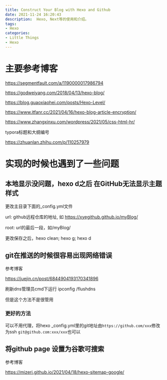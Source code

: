 ```yaml
---
title: Construct Your Blog with Hexo and Github
date: 2021-11-24 16:20:43
description:  Hexo, Next等的使用和介绍。
tags: 
- Hexo
categories:
- Little Things
- Hexo
---
```



# 主要参考博客

https://segmentfault.com/a/1190000017986794

https://godweiyang.com/2018/04/13/hexo-blog/

https://blog.guaoxiaohei.com/posts/Hexo-Level/

https://www.itfanr.cc/2021/04/16/hexo-blog-article-encryption/

https://www.zhangxinxu.com/wordpress/2021/05/css-html-hr/

typora标题和大纲编号

https://zhuanlan.zhihu.com/p/110257979

# 实现的时候也遇到了一些问题

## 本地显示没问题，hexo d之后 在GitHub无法显示主题样式

更改主目录下面的_config.yml文件



url: github远程仓库的地址, 如 https://xyegithub.github.io/myBlog/

root: url的最后一段，如/myBlog/

更改保存之后，hexo clean; hexo g; hexo d

##  git在推送的时候很容易出现网络错误

参考博客

https://juejin.cn/post/6844904193170341896

刷新dns管理员cmd下运行 ipconfig /flushdns

但是这个方法不是很管用

### 更好的方法

可以不用代理，将hexo _config.yml里的git地址由`https://github.com/xxx`修改为ssh `git@github.com:xxx/xxx`也可以

## 将github page 设置为谷歌可搜索

参考博客

https://mizeri.github.io/2021/04/18/hexo-sitemap-google/
